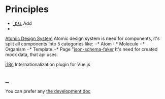 # Principles

-   [`_DSL`](#DSL) Add
-

[Atomic Design System](http://bradfrost.com/blog/post/atomic-web-design/) Atomic design system is need for components, it's split all components into 5 categories like: ⋅⋅* Atom ⋅⋅* Molecule ⋅⋅* Organism ⋅⋅* Template ⋅⋅\* Page "[json-schema-faker](https://github.com/json-schema-faker/json-schema-faker) It's need for created mock data, that api uses.

[i18n](https://github.com/kazupon/vue-i18n) Internationalization plugin for Vue.js

## `_`

You can prefer any [the development doc](development.md#generators)
